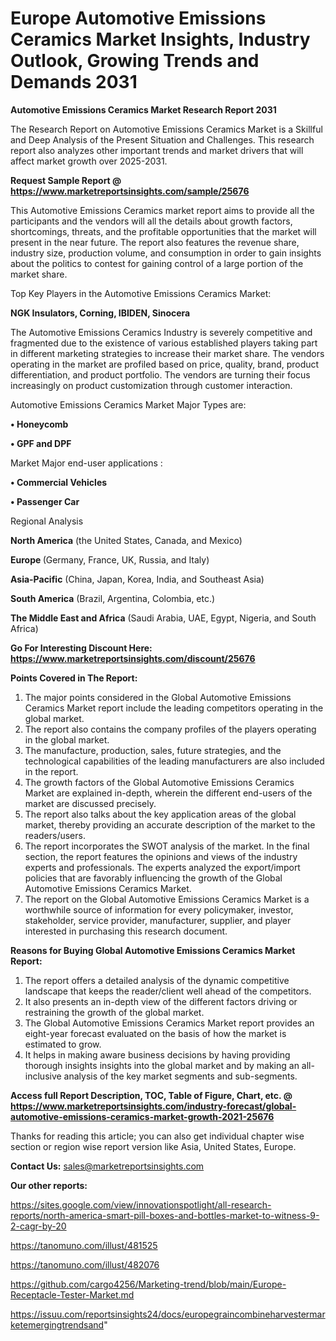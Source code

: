 # Europe Automotive Emissions Ceramics Market Insights, Industry Outlook, Growing Trends and Demands 2031

<strong>Automotive Emissions Ceramics Market Research Report 2031</strong>

The Research Report on Automotive Emissions Ceramics Market is a Skillful and Deep Analysis of the Present Situation and Challenges. This research report also analyzes other important trends and market drivers that will affect market growth over 2025-2031.

<strong>Request Sample Report @ <a href=https://www.marketreportsinsights.com/sample/25676>https://www.marketreportsinsights.com/sample/25676</a></strong>

This Automotive Emissions Ceramics market report aims to provide all the participants and the vendors will all the details about growth factors, shortcomings, threats, and the profitable opportunities that the market will present in the near future. The report also features the revenue share, industry size, production volume, and consumption in order to gain insights about the politics to contest for gaining control of a large portion of the market share.

Top Key Players in the Automotive Emissions Ceramics Market:

<strong>NGK Insulators, Corning, IBIDEN, Sinocera</strong>

The Automotive Emissions Ceramics Industry is severely competitive and fragmented due to the existence of various established players taking part in different marketing strategies to increase their market share. The vendors operating in the market are profiled based on price, quality, brand, product differentiation, and product portfolio. The vendors are turning their focus increasingly on product customization through customer interaction.

Automotive Emissions Ceramics Market Major Types are:

<strong>• Honeycomb

• GPF and DPF</strong>

Market Major end-user applications :

<strong>• Commercial Vehicles

• Passenger Car</strong>

Regional Analysis

</u><strong><b>North America</b></strong> (the United States, Canada, and Mexico)

<strong><b>Europe </b></strong>(Germany, France, UK, Russia, and Italy)

<strong><b>Asia-Pacific</b></strong> (China, Japan, Korea, India, and Southeast Asia)

<strong><b>South America</b></strong> (Brazil, Argentina, Colombia, etc.)

<strong><b>The Middle East and Africa</b></strong> (Saudi Arabia, UAE, Egypt, Nigeria, and South Africa)

<strong>Go For Interesting Discount Here: <a href=https://www.marketreportsinsights.com/discount/25676>https://www.marketreportsinsights.com/discount/25676</a></strong>

<strong>Points Covered in The Report:</strong>
<ol>
  <li>The major points considered in the Global Automotive Emissions Ceramics Market report include the leading competitors operating in the global market.</li>
  <li>The report also contains the company profiles of the players operating in the global market.</li>
  <li>The manufacture, production, sales, future strategies, and the technological capabilities of the leading manufacturers are also included in the report.</li>
  <li>The growth factors of the Global Automotive Emissions Ceramics Market are explained in-depth, wherein the different end-users of the market are discussed precisely.</li>
  <li>The report also talks about the key application areas of the global market, thereby providing an accurate description of the market to the readers/users.</li>
  <li>The report incorporates the SWOT analysis of the market. In the final section, the report features the opinions and views of the industry experts and professionals. The experts analyzed the export/import policies that are favorably influencing the growth of the Global Automotive Emissions Ceramics Market.</li>
  <li>The report on the Global Automotive Emissions Ceramics Market is a worthwhile source of information for every policymaker, investor, stakeholder, service provider, manufacturer, supplier, and player interested in purchasing this research document.</li>
</ol>
<strong>Reasons for Buying Global Automotive Emissions Ceramics Market Report:</strong>

<ol>
  <li>The report offers a detailed analysis of the dynamic competitive landscape that keeps the reader/client well ahead of the competitors.</li>
  <li>It also presents an in-depth view of the different factors driving or restraining the growth of the global market.</li>
  <li>The Global Automotive Emissions Ceramics Market report provides an eight-year forecast evaluated on the basis of how the market is estimated to grow.</li>
  <li>It helps in making aware business decisions by having providing thorough insights insights into the global market and by making an all-inclusive analysis of the key market segments and sub-segments.</li>
</ol>
<strong>Access full Report Description, TOC, Table of Figure, Chart, etc. @ <a href=https://www.marketreportsinsights.com/industry-forecast/global-automotive-emissions-ceramics-market-growth-2021-25676>https://www.marketreportsinsights.com/industry-forecast/global-automotive-emissions-ceramics-market-growth-2021-25676</a></strong>


Thanks for reading this article; you can also get individual chapter wise section or region wise report version like Asia, United States, Europe.

<strong>Contact Us:</strong>
sales@marketreportsinsights.com

<strong>Our other reports:</strong>

<a href=https://sites.google.com/view/innovationspotlight/all-research-reports/north-america-smart-pill-boxes-and-bottles-market-to-witness-9-2-cagr-by-20>https://sites.google.com/view/innovationspotlight/all-research-reports/north-america-smart-pill-boxes-and-bottles-market-to-witness-9-2-cagr-by-20</a>

<a href=https://tanomuno.com/illust/481525>https://tanomuno.com/illust/481525</a>

<a href=https://tanomuno.com/illust/482076>https://tanomuno.com/illust/482076</a>

<a href=https://github.com/cargo4256/Marketing-trend/blob/main/Europe-Receptacle-Tester-Market.md>https://github.com/cargo4256/Marketing-trend/blob/main/Europe-Receptacle-Tester-Market.md</a>

<a href=https://issuu.com/reportsinsights24/docs/europegraincombineharvestermarketemergingtrendsand>https://issuu.com/reportsinsights24/docs/europegraincombineharvestermarketemergingtrendsand</a>"
